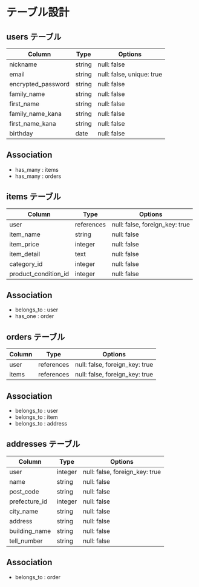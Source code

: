 # テーブル設計

## users テーブル

| Column                  | Type   | Options     |
| ----------------------- | ------ | ----------- |
| nickname                | string | null: false |
| email                   | string | null: false, unique: true |
| encrypted_password      | string | null: false |
| family_name             | string | null: false |
| first_name              | string | null: false |
| family_name_kana        | string | null: false |
| first_name_kana         | string | null: false |
| birthday                | date   | null: false |
## Association
- has_many : items
- has_many : orders


## items テーブル

| Column                  | Type       | Options     |
| ----------------------- | -----------| ----------- |
| user                    | references | null: false, foreign_key: true |
| item_name               | string     | null: false |
| item_price              | integer    | null: false |
| item_detail             | text       | null: false |
| category_id             | integer    | null: false |
| product_condition_id    | integer    | null: false |
## Association
- belongs_to : user
- has_one : order


## orders テーブル

| Column                  | Type       | Options                        |
| ----------------------- | ---------- | ------------------------------ |
| user                    | references | null: false, foreign_key: true |
| items                   | references | null: false, foreign_key: true |
## Association
- belongs_to : user
- belongs_to : item
- belongs_to : address

## addresses テーブル

| Column                  | Type       | Options     |
| ----------------------- | -----------| ----------- |
| user                    | integer    | null: false, foreign_key: true |
| name                    | string     | null: false |
| post_code               | string     | null: false |
| prefecture_id           | integer    | null: false |
| city_name               | string     | null: false |
| address                 | string     | null: false |
| building_name           | string     | null: false |
| tell_number             | string     | null: false |
## Association
- belongs_to : order